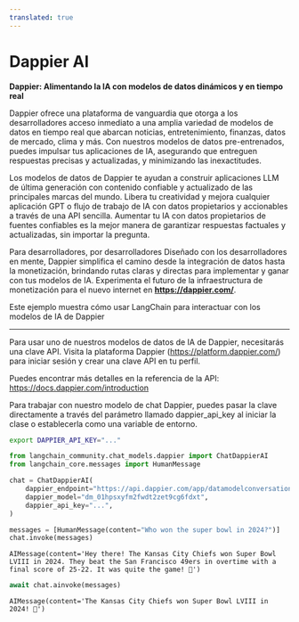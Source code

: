 ```yaml
---
translated: true
---
```


# Dappier AI

**Dappier: Alimentando la IA con modelos de datos dinámicos y en tiempo real**

Dappier ofrece una plataforma de vanguardia que otorga a los desarrolladores acceso inmediato a una amplia variedad de modelos de datos en tiempo real que abarcan noticias, entretenimiento, finanzas, datos de mercado, clima y más. Con nuestros modelos de datos pre-entrenados, puedes impulsar tus aplicaciones de IA, asegurando que entreguen respuestas precisas y actualizadas, y minimizando las inexactitudes.

Los modelos de datos de Dappier te ayudan a construir aplicaciones LLM de última generación con contenido confiable y actualizado de las principales marcas del mundo. Libera tu creatividad y mejora cualquier aplicación GPT o flujo de trabajo de IA con datos propietarios y accionables a través de una API sencilla. Aumentar tu IA con datos propietarios de fuentes confiables es la mejor manera de garantizar respuestas factuales y actualizadas, sin importar la pregunta.

Para desarrolladores, por desarrolladores
Diseñado con los desarrolladores en mente, Dappier simplifica el camino desde la integración de datos hasta la monetización, brindando rutas claras y directas para implementar y ganar con tus modelos de IA. Experimenta el futuro de la infraestructura de monetización para el nuevo internet en **https://dappier.com/**.

Este ejemplo muestra cómo usar LangChain para interactuar con los modelos de IA de Dappier

-----------------------------------------------------------------------------------

Para usar uno de nuestros modelos de datos de IA de Dappier, necesitarás una clave API. Visita la plataforma Dappier (https://platform.dappier.com/) para iniciar sesión y crear una clave API en tu perfil.

Puedes encontrar más detalles en la referencia de la API: https://docs.dappier.com/introduction

Para trabajar con nuestro modelo de chat Dappier, puedes pasar la clave directamente a través del parámetro llamado dappier_api_key al iniciar la clase
o establecerla como una variable de entorno.

```bash
export DAPPIER_API_KEY="..."
```

```python
from langchain_community.chat_models.dappier import ChatDappierAI
from langchain_core.messages import HumanMessage
```

```python
chat = ChatDappierAI(
    dappier_endpoint="https://api.dappier.com/app/datamodelconversation",
    dappier_model="dm_01hpsxyfm2fwdt2zet9cg6fdxt",
    dappier_api_key="...",
)
```

```python
messages = [HumanMessage(content="Who won the super bowl in 2024?")]
chat.invoke(messages)
```

```output
AIMessage(content='Hey there! The Kansas City Chiefs won Super Bowl LVIII in 2024. They beat the San Francisco 49ers in overtime with a final score of 25-22. It was quite the game! 🏈')
```

```python
await chat.ainvoke(messages)
```

```output
AIMessage(content='The Kansas City Chiefs won Super Bowl LVIII in 2024! 🏈')
```
